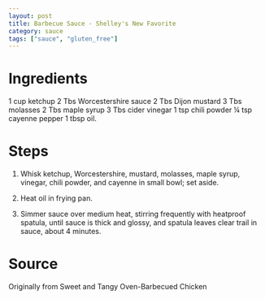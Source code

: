 ```yaml
---
layout: post
title: Barbecue Sauce - Shelley's New Favorite
category: sauce
tags: ["sauce", "gluten_free"]
---
```

# Ingredients

1	cup ketchup
2	Tbs Worcestershire sauce
2	Tbs Dijon mustard
3	Tbs molasses
2	Tbs maple syrup
3	Tbs cider vinegar
1	tsp chili powder
¼	tsp cayenne pepper
1	tbsp oil.

# Steps

1.  Whisk ketchup, Worcestershire, mustard, molasses, maple syrup, vinegar, chili powder, and cayenne in small bowl; set aside.

2.  Heat oil in frying pan.  

3.  Simmer sauce over medium heat, stirring frequently with heatproof spatula, until sauce is thick and glossy, and spatula leaves clear trail in sauce, about 4 minutes. 

# Source

Originally from Sweet and Tangy Oven-Barbecued Chicken